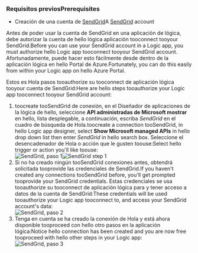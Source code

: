 ### <a name="prerequisites"></a><span data-ttu-id="59838-101">Requisitos previos</span><span class="sxs-lookup"><span data-stu-id="59838-101">Prerequisites</span></span>
* <span data-ttu-id="59838-102">Creación de una cuenta de [SendGrid](https://www.SendGrid.com/)</span><span class="sxs-lookup"><span data-stu-id="59838-102">A [SendGrid](https://www.SendGrid.com/) account</span></span> 

<span data-ttu-id="59838-103">Antes de poder usar la cuenta de SendGrid en una aplicación de lógica, debe autorizar la cuenta de hello lógica aplicación tooconnect tooyour SendGrid.</span><span class="sxs-lookup"><span data-stu-id="59838-103">Before you can use your SendGrid account in a Logic app, you must authorize hello Logic app tooconnect tooyour SendGrid account.</span></span> <span data-ttu-id="59838-104">Afortunadamente, puede hacer esto fácilmente desde dentro de la aplicación lógica en hello Portal de Azure.</span><span class="sxs-lookup"><span data-stu-id="59838-104">Fortunately, you can do this easily from within your Logic app on hello Azure Portal.</span></span> 

<span data-ttu-id="59838-105">Estos es Hola pasos tooauthorize su tooconnect de aplicación lógica tooyour cuenta de SendGrid:</span><span class="sxs-lookup"><span data-stu-id="59838-105">Here are hello steps tooauthorize your Logic app tooconnect tooyour SendGrid account:</span></span>

1. <span data-ttu-id="59838-106">toocreate tooSendGrid de conexión, en el Diseñador de aplicaciones de la lógica de hello, seleccione **API administradas de Microsoft mostrar** en hello, lista desplegable, a continuación, escriba *SendGrid* en el cuadro de búsqueda de Hola.</span><span class="sxs-lookup"><span data-stu-id="59838-106">toocreate a connection tooSendGrid, in hello Logic app designer, select **Show Microsoft managed APIs** in hello drop down list then enter *SendGrid* in hello search box.</span></span> <span data-ttu-id="59838-107">Seleccione el desencadenador de Hola o acción que le gusten toouse:</span><span class="sxs-lookup"><span data-stu-id="59838-107">Select hello trigger or action you'll like toouse:</span></span>  
   <span data-ttu-id="59838-108">![SendGrid, paso 1](./media/connectors-create-api-sendgrid/sendgrid-1.png)</span><span class="sxs-lookup"><span data-stu-id="59838-108">![SendGrid step 1](./media/connectors-create-api-sendgrid/sendgrid-1.png)</span></span>
2. <span data-ttu-id="59838-109">Si no ha creado ningún tooSendGrid conexiones antes, obtendrá solicitada tooprovide las credenciales de SendGrid.</span><span class="sxs-lookup"><span data-stu-id="59838-109">If you haven't created any connections tooSendGrid before, you'll get prompted tooprovide your SendGrid credentials.</span></span> <span data-ttu-id="59838-110">Estas credenciales se usa tooauthorize su tooconnect de aplicación lógica para y tener acceso a datos de la cuenta de SendGrid:</span><span class="sxs-lookup"><span data-stu-id="59838-110">These credentials will be used tooauthorize your Logic app tooconnect to, and access your SendGrid account's data:</span></span>  
   ![SendGrid, paso 2](./media/connectors-create-api-sendgrid/sendgrid-2.png)
3. <span data-ttu-id="59838-112">Tenga en cuenta se ha creado la conexión de Hola y está ahora disponible tooproceed con hello otro pasos en la aplicación lógica:</span><span class="sxs-lookup"><span data-stu-id="59838-112">Notice hello connection has been created and you are now free tooproceed with hello other steps in your Logic app:</span></span>  
   ![SendGrid, paso 3](./media/connectors-create-api-sendgrid/sendgrid-3.png)   

